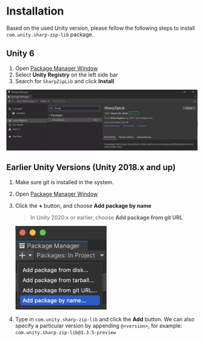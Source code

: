 # Installation

Based on the used Unity version, please fellow the following steps to install `com.unity.sharp-zip-lib` package.


## Unity 6

1. Open [Package Manager Window](https://docs.unity3d.com/Manual/upm-ui.html)
1. Select **Unity Registry** on the left side bar
1. Search for `SharpZipLib` and click **Install**

![](images/PackageManager_Unity6.png)

## Earlier Unity Versions (Unity 2018.x and up)

1. Make sure git is installed in the system.
1. Open [Package Manager Window](https://docs.unity3d.com/Manual/upm-ui.html)
1. Click the **+** button, and choose **Add package by name**
   > In Unity 2020.x or earlier, choose **Add package from git URL**

   ![](images/PackageManager.png)

1. Type in `com.unity.sharp-zip-lib` and click the **Add** button.
   We can also specify a particular version by appending `@<version>`, for example: `com.unity.sharp-zip-lib@1.3.5-preview`

